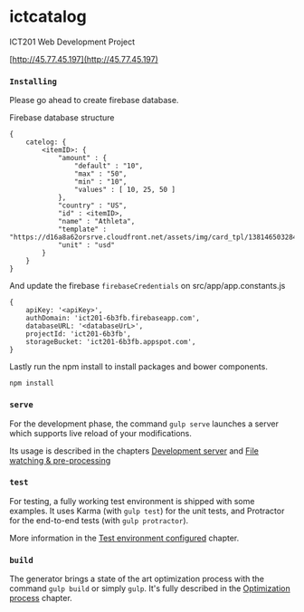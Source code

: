 # ictcatalog

ICT201 Web Development Project

[http://45.77.45.197](http://45.77.45.197)

### `Installing`

Please go ahead to create firebase database.

Firebase database structure 

```
{
    catelog: {
        <itemID>: {
            "amount" : {
                "default" : "10",
                "max" : "50",
                "min" : "10",
                "values" : [ 10, 25, 50 ]
            },
            "country" : "US",
            "id" : <itemID>,
            "name" : "Athleta",
            "template" : "https://d16a8a62orsrve.cloudfront.net/assets/img/card_tpl/138146503284jqelw.png",
            "unit" : "usd"
        }
    }
}
```

And update the firebase `firebaseCredentials` on src/app/app.constants.js

```
{
    apiKey: '<apiKey>',
    authDomain: 'ict201-6b3fb.firebaseapp.com',
    databaseURL: '<databaseUrL>',
    projectId: 'ict201-6b3fb',
    storageBucket: 'ict201-6b3fb.appspot.com',
}
```

Lastly run the npm install to install packages and bower components.

```
npm install
```

### `serve`

For the development phase, the command `gulp serve` launches a server which supports live reload of your modifications.

Its usage is described in the chapters [Development server](#development-server) and [File watching & pre-processing](#file-watching--pre-processing)

### `test`

For testing, a fully working test environment is shipped with some examples. It uses Karma (with `gulp test`) for the unit tests, and Protractor for the end-to-end tests (with `gulp protractor`).

More information in the [Test environment configured](#test-environment-configured) chapter.

### `build`

The generator brings a state of the art optimization process with the command `gulp build` or simply `gulp`. It's fully described in the [Optimization process](#optimization-process) chapter.